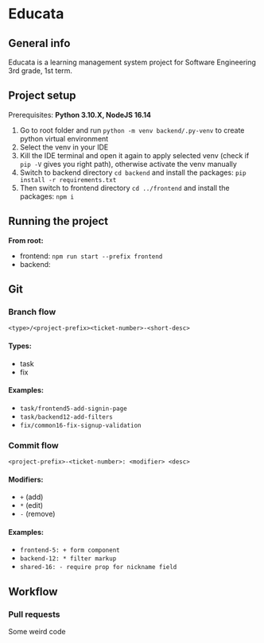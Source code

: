 # Educata
## General info 
Educata is a learning management system project for Software Engineering 3rd grade, 1st term.

## Project setup

Prerequisites: **Python 3.10.X, NodeJS 16.14**

1. Go to root folder and run `python -m venv backend/.py-venv` to create python virtual environment
2. Select the venv in your IDE
3. Kill the IDE terminal and open it again to apply selected venv (check if `pip -V` gives you right path), otherwise activate the venv manually
4. Switch to backend directory `cd backend` and install the packages: `pip install -r requirements.txt`
5. Then switch to frontend directory `cd ../frontend` and install the packages: `npm i`

## Running the project

**From root:**

- frontend: `npm run start --prefix frontend`
- backend: 

## Git
### Branch flow

```
<type>/<project-prefix><ticket-number>-<short-desc>
```

#### Types:

- task
- fix

#### Examples:

- `task/frontend5-add-signin-page`
- `task/backend12-add-filters`
- `fix/common16-fix-signup-validation`

### Commit flow

```
<project-prefix>-<ticket-number>: <modifier> <desc>
```

#### Modifiers:

- `+` (add)
- `*` (edit)
- `-` (remove)

#### Examples:

- `frontend-5: + form component`
- `backend-12: * filter markup`
- `shared-16: - require prop for nickname field`

## Workflow

### Pull requests


<!-- Some weird comment -->

Some weird code




